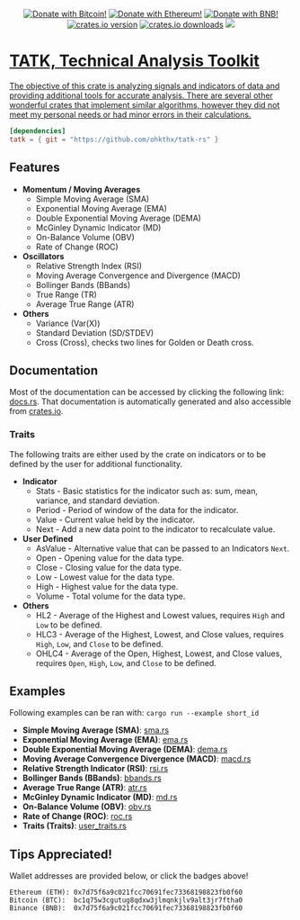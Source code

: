 <p align="center">
    <a href="https://github.com/Ohkthx/tatk-rs#tips-appreciated" title="Donate with Bitcoin!">
        <img src="https://img.shields.io/badge/donate-black?style=for-the-badge&logo=bitcoin&logoColor=f38ba8&label=BITCOIN&labelColor=11111b&color=f38ba8"
            alt="Donate with Bitcoin!"></a>
    <a href="https://github.com/Ohkthx/tatk-rs#tips-appreciated" title="Donate with Ethereum!">
        <img src="https://img.shields.io/badge/donate-black?style=for-the-badge&logo=ethereum&logoColor=fab387&label=ETHEREUM&labelColor=11111b&color=fab387"
            alt="Donate with Ethereum!"></a>
    <a href="https://github.com/Ohkthx/tatk-rs#tips-appreciated" title="Donate with BNB (Binance)!">
        <img src="https://img.shields.io/badge/donate-black?style=for-the-badge&logo=binance&logoColor=f9e2af&label=BINANCE&labelColor=11111b&color=f9e2af"
            alt="Donate with BNB!"></a>
<br>
    <a href="https://crates.io/crates/tatk" title="crates.io version.">
        <img src="https://img.shields.io/crates/v/tatk?style=for-the-badge&logoColor=89b4fa&labelColor=11111b&color=89b4fa"
            alt="crates.io version"></a>
    <a href="https://crates.io/crates/tatk" title="crates.io download counter.">
        <img src="https://img.shields.io/crates/d/tatk?style=for-the-badge&logoColor=89dceb&labelColor=11111b&color=89dceb"
            alt="crates.io downloads"></a>
    <a href="https://github.com/ohkthx/tatk-rs" title="Size of the repo!">
        <img src="https://img.shields.io/github/repo-size/Ohkthx/tatk-rs?style=for-the-badge&logoColor=a6e3a1&labelColor=11111b&color=a6e3a1"
</p>

# TATK, Technical Analysis Toolkit

The objective of this crate is analyzing signals and indicators of data and providing additional tools for accurate analysis. There are several other wonderful crates that implement similar algorithms, however they did not meet my personal needs or had minor errors in their calculations.

```toml
[dependencies]
tatk = { git = "https://github.com/ohkthx/tatk-rs" }
```

## Features
- **Momentum / Moving Averages**
  - Simple Moving Average (SMA)
  - Exponential Moving Average (EMA)
  - Double Exponential Moving Average (DEMA)
  - McGinley Dynamic Indicator (MD)
  - On-Balance Volume (OBV)
  - Rate of Change (ROC)
- **Oscillators**
  - Relative Strength Index (RSI)
  - Moving Average Convergence and Divergence (MACD)
  - Bollinger Bands (BBands)
  - True Range (TR)
  - Average True Range (ATR)
- **Others**
  - Variance (Var(X))
  - Standard Deviation (SD/STDEV)
  - Cross (Cross), checks two lines for Golden or Death cross.

## Documentation

Most of the documentation can be accessed by clicking the following link: [docs.rs](https://docs.rs/tatk/latest/tatk/). That documentation is automatically generated and also accessible from [crates.io](https://crates.io/crates/tatk).

### Traits

The following traits are either used by the crate on indicators or to be defined by the user for additional functionality.

- **Indicator**
  - Stats - Basic statistics for the indicator such as: sum, mean, variance, and standard deviation.
  - Period - Period of window of the data for the indicator.
  - Value - Current value held by the indicator.
  - Next - Add a new data point to the indicator to recalculate value.
- **User Defined**
  - AsValue - Alternative value that can be passed to an Indicators `Next`.
  - Open - Opening value for the data type.
  - Close - Closing value for the data type.
  - Low - Lowest value for the data type.
  - High - Highest value for the data type.
  - Volume - Total volume for the data type.
- **Others**
  - HL2 - Average of the Highest and Lowest values, requires `High` and `Low` to be defined.
  - HLC3 - Average of the Highest, Lowest, and Close values, requires `High`, `Low`, and `Close` to be defined.
  - OHLC4 - Average of the Open, Highest, Lowest, and Close values, requires `Open`, `High`, `Low`, and `Close` to be defined.

## Examples

Following examples can be ran with:  `cargo run --example short_id`

- **Simple Moving Average (SMA)**: [sma.rs](https://github.com/Ohkthx/tatk-rs/tree/main/examples/sma.rs)
- **Exponential Moving Average (EMA)**: [ema.rs](https://github.com/Ohkthx/tatk-rs/tree/main/examples/ema.rs)
- **Double Exponential Moving Average (DEMA)**: [dema.rs](https://github.com/Ohkthx/tatk-rs/tree/main/examples/dema.rs)
- **Moving Average Convergence Divergence (MACD)**: [macd.rs](https://github.com/Ohkthx/tatk-rs/tree/main/examples/macd.rs)
- **Relative Strength Indicator (RSI)**: [rsi.rs](https://github.com/Ohkthx/tatk-rs/tree/main/examples/rsi.rs)
- **Bollinger Bands (BBands)**: [bbands.rs](https://github.com/Ohkthx/tatk-rs/tree/main/examples/bbands.rs)
- **Average True Range (ATR)**: [atr.rs](https://github.com/Ohkthx/tatk-rs/tree/main/examples/atr.rs)
- **McGinley Dynamic Indicator (MD)**: [md.rs](https://github.com/Ohkthx/tatk-rs/tree/main/examples/md.rs)
- **On-Balance Volume (OBV)**: [obv.rs](https://github.com/Ohkthx/tatk-rs/tree/main/examples/obv.rs)
- **Rate of Change (ROC)**: [roc.rs](https://github.com/Ohkthx/tatk-rs/tree/main/examples/roc.rs)
- **Traits (Traits)**: [user_traits.rs](https://github.com/Ohkthx/tatk-rs/tree/main/examples/user_traits.rs)

## Tips Appreciated!

Wallet addresses are provided below, or click the badges above!
```
Ethereum (ETH): 0x7d75f6a9c021fcc70691fec73368198823fb0f60
Bitcoin (BTC):  bc1q75w3cgutug8qdxw3jlmqnkjlv9alt3jr7ftha0
Binance (BNB):  0x7d75f6a9c021fcc70691fec73368198823fb0f60
```
